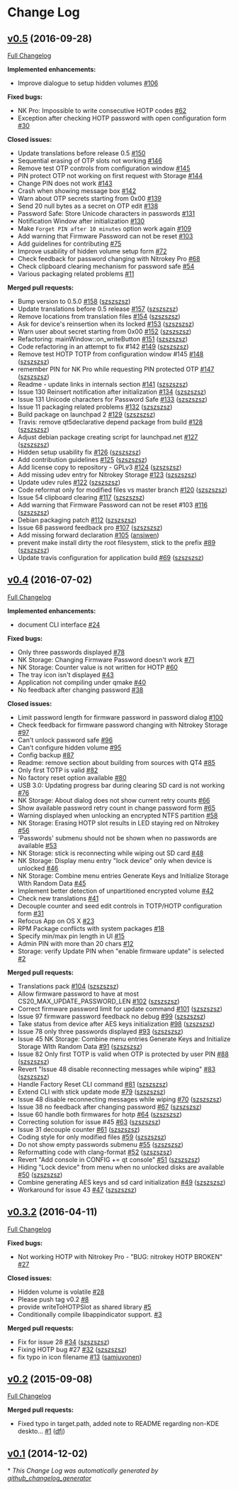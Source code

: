 # Change Log

## [v0.5](https://github.com/Nitrokey/nitrokey-app/tree/v0.5) (2016-09-28)
[Full Changelog](https://github.com/Nitrokey/nitrokey-app/compare/v0.4...v0.5)

**Implemented enhancements:**

- Improve dialogue to setup hidden volumes [\#106](https://github.com/Nitrokey/nitrokey-app/issues/106)

**Fixed bugs:**

- NK Pro: Impossible to write consecutive HOTP codes [\#62](https://github.com/Nitrokey/nitrokey-app/issues/62)
- Exception after checking HOTP password with open configuration form [\#30](https://github.com/Nitrokey/nitrokey-app/issues/30)

**Closed issues:**

- Update translations before release 0.5 [\#150](https://github.com/Nitrokey/nitrokey-app/issues/150)
- Sequential erasing of OTP slots not working  [\#146](https://github.com/Nitrokey/nitrokey-app/issues/146)
- Remove test OTP controls from configuration window [\#145](https://github.com/Nitrokey/nitrokey-app/issues/145)
- PIN protect OTP not working on first request with Storage [\#144](https://github.com/Nitrokey/nitrokey-app/issues/144)
- Change  PIN does not work [\#143](https://github.com/Nitrokey/nitrokey-app/issues/143)
- Crash when showing message box [\#142](https://github.com/Nitrokey/nitrokey-app/issues/142)
- Warn about OTP secrets starting from 0x00 [\#139](https://github.com/Nitrokey/nitrokey-app/issues/139)
- Send 20 null bytes as a secret on OTP edit [\#138](https://github.com/Nitrokey/nitrokey-app/issues/138)
- Password Safe: Store Unicode characters in passwords [\#131](https://github.com/Nitrokey/nitrokey-app/issues/131)
- Notification Window after initialization [\#130](https://github.com/Nitrokey/nitrokey-app/issues/130)
- Make `Forget PIN after 10 minutes` option work again [\#109](https://github.com/Nitrokey/nitrokey-app/issues/109)
- Add warning that Firmware Password can not be reset [\#103](https://github.com/Nitrokey/nitrokey-app/issues/103)
- Add guidelines for contributing [\#75](https://github.com/Nitrokey/nitrokey-app/issues/75)
- Improve usability of hidden volume setup form [\#72](https://github.com/Nitrokey/nitrokey-app/issues/72)
- Check feedback for password changing with Nitrokey Pro [\#68](https://github.com/Nitrokey/nitrokey-app/issues/68)
- Check clipboard clearing mechanism for password safe [\#54](https://github.com/Nitrokey/nitrokey-app/issues/54)
- Various packaging related problems [\#11](https://github.com/Nitrokey/nitrokey-app/issues/11)

**Merged pull requests:**

- Bump version to 0.5.0 [\#158](https://github.com/Nitrokey/nitrokey-app/pull/158) ([szszszsz](https://github.com/szszszsz))
- Update translations before 0.5 release [\#157](https://github.com/Nitrokey/nitrokey-app/pull/157) ([szszszsz](https://github.com/szszszsz))
- Remove locations from translation files [\#154](https://github.com/Nitrokey/nitrokey-app/pull/154) ([szszszsz](https://github.com/szszszsz))
- Ask for device's reinsertion when its locked [\#153](https://github.com/Nitrokey/nitrokey-app/pull/153) ([szszszsz](https://github.com/szszszsz))
- Warn user about secret starting from 0x00 [\#152](https://github.com/Nitrokey/nitrokey-app/pull/152) ([szszszsz](https://github.com/szszszsz))
- Refactoring: mainWindow::on\_writeButton [\#151](https://github.com/Nitrokey/nitrokey-app/pull/151) ([szszszsz](https://github.com/szszszsz))
- Code refactoring in an attempt to fix \#142 [\#149](https://github.com/Nitrokey/nitrokey-app/pull/149) ([szszszsz](https://github.com/szszszsz))
- Remove test HOTP TOTP from configuration window \#145 [\#148](https://github.com/Nitrokey/nitrokey-app/pull/148) ([szszszsz](https://github.com/szszszsz))
- remember PIN for NK Pro while requesting PIN protected OTP [\#147](https://github.com/Nitrokey/nitrokey-app/pull/147) ([szszszsz](https://github.com/szszszsz))
- Readme - update links in internals section [\#141](https://github.com/Nitrokey/nitrokey-app/pull/141) ([szszszsz](https://github.com/szszszsz))
- Issue 130 Reinsert notification after initialization [\#134](https://github.com/Nitrokey/nitrokey-app/pull/134) ([szszszsz](https://github.com/szszszsz))
- Issue 131 Unicode characters for Password Safe [\#133](https://github.com/Nitrokey/nitrokey-app/pull/133) ([szszszsz](https://github.com/szszszsz))
- Issue 11 packaging related problems [\#132](https://github.com/Nitrokey/nitrokey-app/pull/132) ([szszszsz](https://github.com/szszszsz))
- Build package on launchpad 2 [\#129](https://github.com/Nitrokey/nitrokey-app/pull/129) ([szszszsz](https://github.com/szszszsz))
- Travis: remove qt5declarative depend package from build [\#128](https://github.com/Nitrokey/nitrokey-app/pull/128) ([szszszsz](https://github.com/szszszsz))
- Adjust debian package creating script for launchpad.net [\#127](https://github.com/Nitrokey/nitrokey-app/pull/127) ([szszszsz](https://github.com/szszszsz))
- Hidden setup usability fix [\#126](https://github.com/Nitrokey/nitrokey-app/pull/126) ([szszszsz](https://github.com/szszszsz))
- Add contribution guidelines [\#125](https://github.com/Nitrokey/nitrokey-app/pull/125) ([szszszsz](https://github.com/szszszsz))
- Add license copy to repository - GPLv3 [\#124](https://github.com/Nitrokey/nitrokey-app/pull/124) ([szszszsz](https://github.com/szszszsz))
- Add missing udev entry for Nitrokey Storage [\#123](https://github.com/Nitrokey/nitrokey-app/pull/123) ([szszszsz](https://github.com/szszszsz))
- Update udev rules [\#122](https://github.com/Nitrokey/nitrokey-app/pull/122) ([szszszsz](https://github.com/szszszsz))
- Code reformat only for modified files vs master branch [\#120](https://github.com/Nitrokey/nitrokey-app/pull/120) ([szszszsz](https://github.com/szszszsz))
- Issue 54 clipboard clearing [\#117](https://github.com/Nitrokey/nitrokey-app/pull/117) ([szszszsz](https://github.com/szszszsz))
- Add warning that Firmware Password can not be reset \#103 [\#116](https://github.com/Nitrokey/nitrokey-app/pull/116) ([szszszsz](https://github.com/szszszsz))
- Debian packaging patch [\#112](https://github.com/Nitrokey/nitrokey-app/pull/112) ([szszszsz](https://github.com/szszszsz))
- Issue 68 password feedback pro [\#107](https://github.com/Nitrokey/nitrokey-app/pull/107) ([szszszsz](https://github.com/szszszsz))
- Add missing forward declaration [\#105](https://github.com/Nitrokey/nitrokey-app/pull/105) ([ansiwen](https://github.com/ansiwen))
- prevent make install dirty the root filesystem, stick to the prefix [\#89](https://github.com/Nitrokey/nitrokey-app/pull/89) ([szszszsz](https://github.com/szszszsz))
- Update travis configuration for application build [\#69](https://github.com/Nitrokey/nitrokey-app/pull/69) ([szszszsz](https://github.com/szszszsz))

## [v0.4](https://github.com/Nitrokey/nitrokey-app/tree/v0.4) (2016-07-02)
[Full Changelog](https://github.com/Nitrokey/nitrokey-app/compare/v0.3.2...v0.4)

**Implemented enhancements:**

- document CLI interface [\#24](https://github.com/Nitrokey/nitrokey-app/issues/24)

**Fixed bugs:**

- Only three passwords displayed [\#78](https://github.com/Nitrokey/nitrokey-app/issues/78)
- NK Storage: Changing Firmware Password doesn't work [\#71](https://github.com/Nitrokey/nitrokey-app/issues/71)
- NK Storage: Counter value is not written for HOTP [\#60](https://github.com/Nitrokey/nitrokey-app/issues/60)
- The tray icon isn't displayed [\#43](https://github.com/Nitrokey/nitrokey-app/issues/43)
- Application not compiling under qmake [\#40](https://github.com/Nitrokey/nitrokey-app/issues/40)
- No feedback after changing password [\#38](https://github.com/Nitrokey/nitrokey-app/issues/38)

**Closed issues:**

- Limit password length for firmware password in password dialog [\#100](https://github.com/Nitrokey/nitrokey-app/issues/100)
- Check feedback for firmware password changing with Nitrokey Storage [\#97](https://github.com/Nitrokey/nitrokey-app/issues/97)
- Can't unlock password safe [\#96](https://github.com/Nitrokey/nitrokey-app/issues/96)
- Can't configure hidden volume [\#95](https://github.com/Nitrokey/nitrokey-app/issues/95)
- Config backup [\#87](https://github.com/Nitrokey/nitrokey-app/issues/87)
- Readme: remove section about building from sources with QT4 [\#85](https://github.com/Nitrokey/nitrokey-app/issues/85)
- Only first TOTP is valid [\#82](https://github.com/Nitrokey/nitrokey-app/issues/82)
- No factory reset option available  [\#80](https://github.com/Nitrokey/nitrokey-app/issues/80)
- USB 3.0: Updating progress bar during clearing SD card is not working [\#76](https://github.com/Nitrokey/nitrokey-app/issues/76)
- NK Storage: About dialog does not show current retry counts [\#66](https://github.com/Nitrokey/nitrokey-app/issues/66)
- Show available password retry count in change password form [\#65](https://github.com/Nitrokey/nitrokey-app/issues/65)
- Warning displayed when unlocking an encrypted NTFS partition [\#58](https://github.com/Nitrokey/nitrokey-app/issues/58)
- NK Storage: Erasing HOTP slot results in LED staying red on Nitrokey [\#56](https://github.com/Nitrokey/nitrokey-app/issues/56)
- 'Passwords' submenu should not be shown when no passwords are available [\#53](https://github.com/Nitrokey/nitrokey-app/issues/53)
- NK Storage: stick is reconnecting while wiping out SD card [\#48](https://github.com/Nitrokey/nitrokey-app/issues/48)
- NK Storage: Display menu entry "lock device" only when device is unlocked [\#46](https://github.com/Nitrokey/nitrokey-app/issues/46)
- NK Storage: Combine menu entries Generate Keys and Initialize Storage WIth Random Data [\#45](https://github.com/Nitrokey/nitrokey-app/issues/45)
- Implement better detection of unpartitioned encrypted volume [\#42](https://github.com/Nitrokey/nitrokey-app/issues/42)
- Check new translations  [\#41](https://github.com/Nitrokey/nitrokey-app/issues/41)
- Decouple counter and seed edit controls in TOTP/HOTP configuration form [\#31](https://github.com/Nitrokey/nitrokey-app/issues/31)
- Refocus App on OS X [\#23](https://github.com/Nitrokey/nitrokey-app/issues/23)
- RPM Package conflicts with system packages [\#18](https://github.com/Nitrokey/nitrokey-app/issues/18)
- Specify min/max pin length in UI [\#15](https://github.com/Nitrokey/nitrokey-app/issues/15)
- Admin PIN with more than 20 chars [\#12](https://github.com/Nitrokey/nitrokey-app/issues/12)
- Storage: verify Update PIN when "enable firmware update" is selected [\#2](https://github.com/Nitrokey/nitrokey-app/issues/2)

**Merged pull requests:**

- Translations pack [\#104](https://github.com/Nitrokey/nitrokey-app/pull/104) ([szszszsz](https://github.com/szszszsz))
- Allow firmware password to have at most CS20\_MAX\_UPDATE\_PASSWORD\_LEN [\#102](https://github.com/Nitrokey/nitrokey-app/pull/102) ([szszszsz](https://github.com/szszszsz))
- Correct firmware password limit for update command [\#101](https://github.com/Nitrokey/nitrokey-app/pull/101) ([szszszsz](https://github.com/szszszsz))
- Issue 97 firmware password feedback no debug [\#99](https://github.com/Nitrokey/nitrokey-app/pull/99) ([szszszsz](https://github.com/szszszsz))
- Take status from device after AES keys initialization [\#98](https://github.com/Nitrokey/nitrokey-app/pull/98) ([szszszsz](https://github.com/szszszsz))
- Issue 78 only three passwords displayed [\#93](https://github.com/Nitrokey/nitrokey-app/pull/93) ([szszszsz](https://github.com/szszszsz))
- Issue 45 NK Storage: Combine menu entries Generate Keys and Initialize Storage WIth Random Data  [\#91](https://github.com/Nitrokey/nitrokey-app/pull/91) ([szszszsz](https://github.com/szszszsz))
- Issue 82 Only first TOTP is valid when OTP is protected by user PIN [\#88](https://github.com/Nitrokey/nitrokey-app/pull/88) ([szszszsz](https://github.com/szszszsz))
- Revert "Issue 48 disable reconnecting messages while wiping" [\#83](https://github.com/Nitrokey/nitrokey-app/pull/83) ([szszszsz](https://github.com/szszszsz))
- Handle Factory Reset CLI command [\#81](https://github.com/Nitrokey/nitrokey-app/pull/81) ([szszszsz](https://github.com/szszszsz))
- Extend CLI with stick update mode [\#79](https://github.com/Nitrokey/nitrokey-app/pull/79) ([szszszsz](https://github.com/szszszsz))
- Issue 48 disable reconnecting messages while wiping [\#70](https://github.com/Nitrokey/nitrokey-app/pull/70) ([szszszsz](https://github.com/szszszsz))
- Issue 38 no feedback after changing password [\#67](https://github.com/Nitrokey/nitrokey-app/pull/67) ([szszszsz](https://github.com/szszszsz))
- Issue 60 handle both firmwares for hotp [\#64](https://github.com/Nitrokey/nitrokey-app/pull/64) ([szszszsz](https://github.com/szszszsz))
- Correcting solution for issue \#45 [\#63](https://github.com/Nitrokey/nitrokey-app/pull/63) ([szszszsz](https://github.com/szszszsz))
- Issue 31 decouple counter [\#61](https://github.com/Nitrokey/nitrokey-app/pull/61) ([szszszsz](https://github.com/szszszsz))
- Coding style for only modified files [\#59](https://github.com/Nitrokey/nitrokey-app/pull/59) ([szszszsz](https://github.com/szszszsz))
- Do not show empty passwords submenu [\#55](https://github.com/Nitrokey/nitrokey-app/pull/55) ([szszszsz](https://github.com/szszszsz))
- Reformatting code with clang-format [\#52](https://github.com/Nitrokey/nitrokey-app/pull/52) ([szszszsz](https://github.com/szszszsz))
- Revert "Add console in CONFIG   += qt console" [\#51](https://github.com/Nitrokey/nitrokey-app/pull/51) ([szszszsz](https://github.com/szszszsz))
- Hiding "Lock device" from menu when no unlocked disks are available [\#50](https://github.com/Nitrokey/nitrokey-app/pull/50) ([szszszsz](https://github.com/szszszsz))
- Combine generating AES keys and sd card initialization  [\#49](https://github.com/Nitrokey/nitrokey-app/pull/49) ([szszszsz](https://github.com/szszszsz))
- Workaround for issue 43 [\#47](https://github.com/Nitrokey/nitrokey-app/pull/47) ([szszszsz](https://github.com/szszszsz))

## [v0.3.2](https://github.com/Nitrokey/nitrokey-app/tree/v0.3.2) (2016-04-11)
[Full Changelog](https://github.com/Nitrokey/nitrokey-app/compare/v0.2...v0.3.2)

**Fixed bugs:**

- Not working HOTP with Nitrokey Pro - "BUG: nitrokey HOTP BROKEN" [\#27](https://github.com/Nitrokey/nitrokey-app/issues/27)

**Closed issues:**

- Hidden volume is volatile [\#28](https://github.com/Nitrokey/nitrokey-app/issues/28)
- Please push tag v0.2 [\#8](https://github.com/Nitrokey/nitrokey-app/issues/8)
- provide writeToHOTPSlot as shared library [\#5](https://github.com/Nitrokey/nitrokey-app/issues/5)
- Conditionally compile libappindicator support. [\#3](https://github.com/Nitrokey/nitrokey-app/issues/3)

**Merged pull requests:**

- Fix for issue 28 [\#34](https://github.com/Nitrokey/nitrokey-app/pull/34) ([szszszsz](https://github.com/szszszsz))
- Fixing HOTP bug \#27 [\#32](https://github.com/Nitrokey/nitrokey-app/pull/32) ([szszszsz](https://github.com/szszszsz))
- fix typo in icon filename [\#13](https://github.com/Nitrokey/nitrokey-app/pull/13) ([samjuvonen](https://github.com/samjuvonen))

## [v0.2](https://github.com/Nitrokey/nitrokey-app/tree/v0.2) (2015-09-08)
[Full Changelog](https://github.com/Nitrokey/nitrokey-app/compare/v0.1...v0.2)

**Merged pull requests:**

- Fixed typo in target.path, added note to README regarding non-KDE deskto... [\#1](https://github.com/Nitrokey/nitrokey-app/pull/1) ([dfj](https://github.com/dfj))

## [v0.1](https://github.com/Nitrokey/nitrokey-app/tree/v0.1) (2014-12-02)


\* *This Change Log was automatically generated by [github_changelog_generator](https://github.com/skywinder/Github-Changelog-Generator)*
